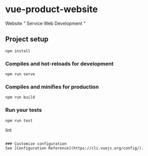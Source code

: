 # vue-product-website

Website " Service Web Development "

## Project setup
```
npm install
```

### Compiles and hot-reloads for development
```
npm run serve
```

### Compiles and minifies for production
```
npm run build
```

### Run your tests
```
npm run test
```
lint
```

### Customize configuration
See [Configuration Reference](https://cli.vuejs.org/config/).
